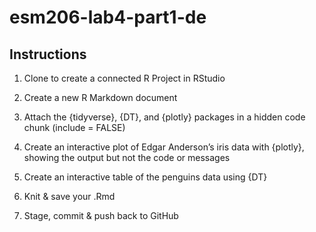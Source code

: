 # esm206-lab4-part1-de

## Instructions
1. Clone to create a connected R Project in RStudio

2. Create a new R Markdown document

3. Attach the {tidyverse}, {DT}, and {plotly} packages in a hidden code chunk (include = FALSE)

4. Create an interactive plot of Edgar Anderson’s iris data with {plotly}, showing the output but not the code or messages

5. Create an interactive table of the penguins data using {DT}

6. Knit & save your .Rmd

7. Stage, commit & push back to GitHub
